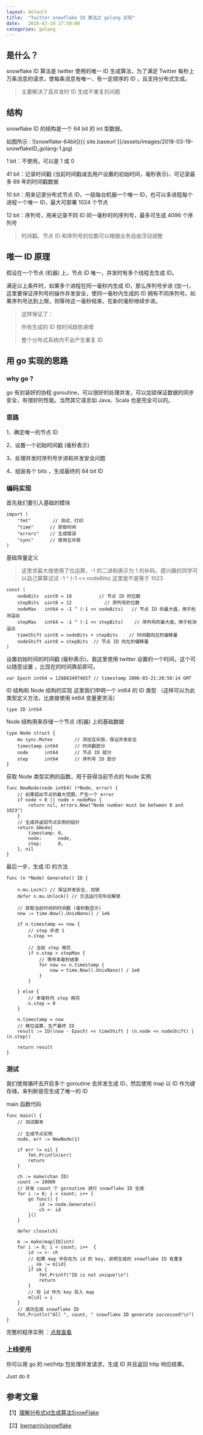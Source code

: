 ```yaml
---
layout: default
title:  "Twitter snowflake ID 算法之 golang 实现"
date:   2018-03-19 17:50:00
categories: golang
---
```


## 是什么？

snowflake ID 算法是 twitter 使用的唯一 ID 生成算法，为了满足 Twitter 每秒上万条消息的请求，使每条消息有唯一、有一定顺序的 ID ，且支持分布式生成。

> 主要解决了高并发时 ID 生成不重复的问题

## 结构
snowflake ID 的结构是一个 64 bit 的 int 型数据。

如图所示 :
![snowflake-64bit]({{ site.baseurl }}/assets/images/2018-03-19-snowflakeID_golang-1.jpg)

1 bit：不使用，可以是 1 或 0

41 bit：记录时间戳 (当前时间戳减去用户设置的初始时间，毫秒表示)，可记录最多 69 年的时间戳数据

10 bit：用来记录分布式节点 ID，一般每台机器一个唯一 ID，也可以多进程每个进程一个唯一 ID，最大可部署 1024 个节点

12 bit：序列号，用来记录不同 ID 同一毫秒时的序列号，最多可生成 4096 个序列号 

> 时间戳、节点 ID 和序列号的位数可以根据业务自由浮动调整

## 唯一 ID 原理
假设在一个节点 (机器) 上，节点 ID 唯一，并发时有多个线程去生成 ID。

满足以上条件时，如果多个进程在同一毫秒内生成 ID，那么序列号步进 (加一)，这里要保证序列号的操作并发安全，使同一毫秒内生成的 ID 拥有不同序列号。如果序列号达到上限，则等待这一毫秒结束，在新的毫秒继续步进。

>这样保证了：
>
>所有生成的 ID 按时间趋势递增
>
>整个分布式系统内不会产生重复 ID

## 用 go 实现的思路

### why go ?

go 有封装好的协程 goroutine，可以很好的处理并发，可以加锁保证数据的同步安全，有很好的性能。当然其它语言如 Java、Scala 也是完全可以的。

### 思路

1、确定唯一的节点 ID

2、设置一个初始时间戳 (毫秒表示)

3、处理并发时序列号步进和并发安全问题

4、组装各个 bits ，生成最终的 64 bit ID

### 编码实现

首先我们要引入基础的模块

```golang
import (
	"fmt"        // 测试、打印
	"time"      // 获取时间
	"errors"    // 生成错误
	"sync"      // 使用互斥锁
)
```
基础常量定义
>这里求最大值使用了位运算，-1 的二进制表示为 1 的补码，感兴趣的同学可以自己算算试试 -1 ^ (-1 << nodeBits) 这里是不是等于 1023

```golang
const (
	nodeBits  uint8 = 10          // 节点 ID 的位数
	stepBits  uint8 = 12            // 序列号的位数
	nodeMax   int64 = -1 ^ (-1 << nodeBits)   // 节点 ID 的最大值，用于检测溢出
	stepMax   int64 = -1 ^ (-1 << stepBits)    // 序列号的最大值，用于检测溢出
	timeShift uint8 = nodeBits + stepBits    // 时间戳向左的偏移量
	nodeShift uint8 = stepBits  // 节点 ID 向左的偏移量
)
```

设置初始时间的时间戳 (毫秒表示)，我这里使用 twitter 设置的一个时间，这个可以随意设置 ，比现在的时间靠前即可。

```golang
var Epoch int64 = 1288834974657 // timestamp 2006-03-21:20:50:14 GMT
```

ID 结构和 Node 结构的实现
这里我们申明一个 int64 的 ID 类型 （这样可以为此类型定义方法，比直接使用 int64 变量更灵活）

```golang
type ID int64
```

Node 结构用来存储一个节点 (机器) 上的基础数据

```golang
type Node struct {
	mu sync.Mutex	     // 添加互斥锁，保证并发安全
	timestamp int64      // 时间戳部分
	node	  int64      // 节点 ID 部分  
	step	  int64      // 序列号 ID 部分          
}
```

获取 Node 类型实例的函数，用于获得当前节点的 Node 实例

```golang
func NewNode(node int64) (*Node, error) {
    // 如果超出节点的最大范围，产生一个 error
	if node < 0 || node > nodeMax {
		return nil, errors.New("Node number must be between 0 and 1023")
	}
    // 生成并返回节点实例的指针
	return &Node{
		timestamp: 0,
		node:      node,
		step:	   0,
	}, nil
}
```

最后一步，生成 ID 的方法

```golang
func (n *Node) Generate() ID {
	
	n.mu.Lock() // 保证并发安全, 加锁
	defer n.mu.Unlock() // 方法运行完毕后解锁

	// 获取当前时间的时间戳 (毫秒数显示)
	now := time.Now().UnixNano() / 1e6

	if n.timestamp == now {
		// step 步进 1 
		n.step ++

		// 当前 step 用完
		if n.step > stepMax {
			// 等待本毫秒结束
			for now <= n.timestamp {
				now = time.Now().UnixNano() / 1e6
			}
		}

	} else {
		// 本毫秒内 step 用完
		n.step = 0
	}
    
	n.timestamp = now
    // 移位运算，生产最终 ID
	result := ID((now - Epoch) << timeShift | (n.node << nodeShift) | (n.step))

	return result
}
```
### 测试
我们使用循环去开启多个 goroutine 去并发生成 ID，然后使用 map 以 ID 作为键存储，来判断是否生成了唯一的 ID

main 函数代码

```golang
func main() {
	// 测试脚本

	// 生成节点实例
	node, err := NewNode(1)

	if err != nil {
		fmt.Println(err)
		return
	}

	ch := make(chan ID)
	count := 10000
	// 并发 count 个 goroutine 进行 snowflake ID 生成
	for i := 0; i < count; i++ {
		go func() {
			id := node.Generate()
			ch <- id
		}()
	}	
		
	defer close(ch)

	m := make(map[ID]int)
	for i := 0; i < count; i++  {
		id := <- ch
		// 如果 map 中存在为 id 的 key, 说明生成的 snowflake ID 有重复
		_, ok := m[id]
		if ok {
			fmt.Printf("ID is not unique!\n")
			return
		}
		// 将 id 作为 key 存入 map
		m[id] = i
	}
	// 成功生成 snowflake ID
	fmt.Println("All ", count, " snowflake ID generate successed!\n")
}
```

完整的程序实例 ：[点我查看](https://github.com/wazsmwazsm/go_prc/blob/master/snowflake/user_snowflake.go)

### 上线使用
你可以用 go 的 net/http 包处理并发请求，生成 ID 并且返回 http 响应结果。

Just do it

## 参考文章

【1】[理解分布式id生成算法SnowFlake](https://segmentfault.com/a/1190000011282426)

【2】[bwmarrin/snowflake](https://github.com/bwmarrin/snowflake)
